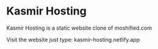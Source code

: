 # Kasmir Hosting 
Kasmir Hosting is a static website clone of moshified.com

Visit the website just type: kasmir-hosting.netlify.app
